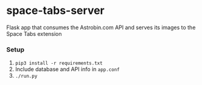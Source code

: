 # space-tabs-server
Flask app that consumes the Astrobin.com API and serves its images to the Space Tabs extension

### Setup

1. `pip3 install -r requirements.txt`
2. Include database and API info in `app.conf`
3. `./run.py`

